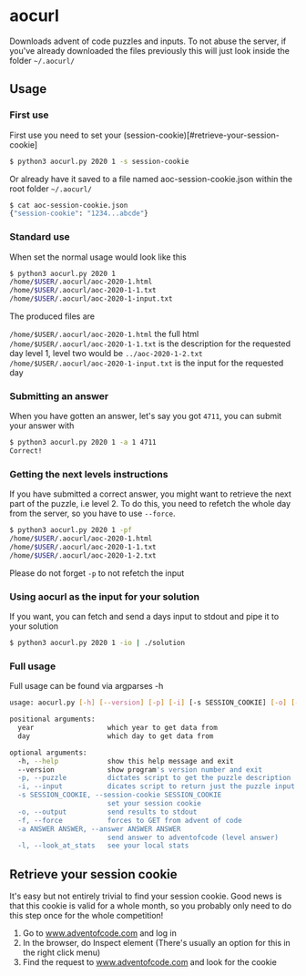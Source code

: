 # aocurl
Downloads advent of code puzzles and inputs.
To not abuse the server, if you've already downloaded the files previously this will just look inside the folder `~/.aocurl/`


## Usage

### First use
First use you need to set your (session-cookie)[#retrieve-your-session-cookie]

```bash
$ python3 aocurl.py 2020 1 -s session-cookie
```

Or already have it saved to a file named aoc-session-cookie.json within the root folder `~/.aocurl/`

```bash
$ cat aoc-session-cookie.json
{"session-cookie": "1234...abcde"}
```

### Standard use
When set the normal usage would look like this
```bash
$ python3 aocurl.py 2020 1
/home/$USER/.aocurl/aoc-2020-1.html
/home/$USER/.aocurl/aoc-2020-1-1.txt
/home/$USER/.aocurl/aoc-2020-1-input.txt
```

The produced files are

`/home/$USER/.aocurl/aoc-2020-1.html` the full html
`/home/$USER/.aocurl/aoc-2020-1-1.txt` is the description for the requested day level 1, level two would be `../aoc-2020-1-2.txt`
`/home/$USER/.aocurl/aoc-2020-1-input.txt` is the input for the requested day

### Submitting an answer
When you have gotten an answer, let's say you got `4711`, you can submit your answer with 

```bash
$ python3 aocurl.py 2020 1 -a 1 4711
Correct!
```

### Getting the next levels instructions 
If you have submitted a correct answer, you might want to retrieve the next part of the puzzle, i.e level 2. To do this, you need to refetch the whole day from the server, so you have to use `--force`.

```bash
$ python3 aocurl.py 2020 1 -pf
/home/$USER/.aocurl/aoc-2020-1.html
/home/$USER/.aocurl/aoc-2020-1-1.txt
/home/$USER/.aocurl/aoc-2020-1-2.txt
```

Please do not forget `-p` to not refetch the input

### Using aocurl as the input for your solution
If you want, you can fetch and send a days input to stdout and pipe it to your solution

```bash
$ python3 aocurl.py 2020 1 -io | ./solution
```


### Full usage
Full usage can be found via argparses -h
```bash
usage: aocurl.py [-h] [--version] [-p] [-i] [-s SESSION_COOKIE] [-o] [-f] [-a ANSWER ANSWER] [-l] year day

positional arguments:
  year                  which year to get data from
  day                   which day to get data from

optional arguments:
  -h, --help            show this help message and exit
  --version             show program's version number and exit
  -p, --puzzle          dictates script to get the puzzle description
  -i, --input           dicates script to return just the puzzle input
  -s SESSION_COOKIE, --session-cookie SESSION_COOKIE
                        set your session cookie
  -o, --output          send results to stdout
  -f, --force           forces to GET from advent of code
  -a ANSWER ANSWER, --answer ANSWER ANSWER
                        send answer to adventofcode (level answer)
  -l, --look_at_stats   see your local stats

```

## Retrieve your session cookie
It's easy but not entirely trivial to find your session cookie. Good news is that this cookie is valid for a whole month, so you probably only need to do this step once for the whole competition!

1. Go to www.adventofcode.com and log in
2. In the browser, do Inspect element (There's usually an option for this in the right click menu)
3. Find the request to www.adventofcode.com and look for the cookie
